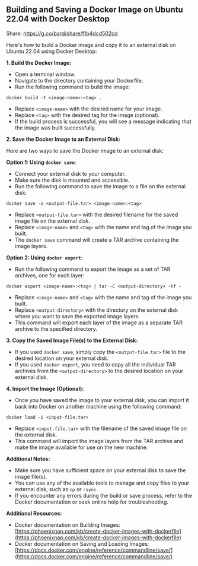 ## Building and Saving a Docker Image on Ubuntu 22.04 with Docker Desktop
Share: https://g.co/bard/share/f1b4dcd502cd

Here's how to build a Docker image and copy it to an external disk on Ubuntu 22.04 using Docker Desktop:

**1. Build the Docker Image:**

* Open a terminal window.
* Navigate to the directory containing your Dockerfile.
* Run the following command to build the image:

```
docker build -t <image-name>:<tag> .
```

* Replace `<image-name>` with the desired name for your image.
* Replace `<tag>` with the desired tag for the image (optional).
* If the build process is successful, you will see a message indicating that the image was built successfully.

**2. Save the Docker Image to an External Disk:**

Here are two ways to save the Docker image to an external disk:

**Option 1: Using `docker save`**:

* Connect your external disk to your computer.
* Make sure the disk is mounted and accessible.
* Run the following command to save the image to a file on the external disk:

```
docker save -o <output-file.tar> <image-name>:<tag>
```

* Replace `<output-file.tar>` with the desired filename for the saved image file on the external disk.
* Replace `<image-name>` and `<tag>` with the name and tag of the image you built.
* The `docker save` command will create a TAR archive containing the image layers.

**Option 2: Using `docker export`**:

* Run the following command to export the image as a set of TAR archives, one for each layer:

```
docker export <image-name>:<tag> | tar -C <output-directory> -tf -
```

* Replace `<image-name>` and `<tag>` with the name and tag of the image you built.
* Replace `<output-directory>` with the directory on the external disk where you want to save the exported image layers.
* This command will export each layer of the image as a separate TAR archive to the specified directory.

**3. Copy the Saved Image File(s) to the External Disk:**

* If you used `docker save`, simply copy the `<output-file.tar>` file to the desired location on your external disk.
* If you used `docker export`, you need to copy all the individual TAR archives from the `<output-directory>` to the desired location on your external disk.

**4. Import the Image (Optional):**

* Once you have saved the image to your external disk, you can import it back into Docker on another machine using the following command:

```
docker load -i <input-file.tar>
```

* Replace `<input-file.tar>` with the filename of the saved image file on the external disk.
* This command will import the image layers from the TAR archive and make the image available for use on the new machine.

**Additional Notes:**

* Make sure you have sufficient space on your external disk to save the image file(s).
* You can use any of the available tools to manage and copy files to your external disk, such as `cp` or `rsync`.
* If you encounter any errors during the build or save process, refer to the Docker documentation or seek online help for troubleshooting.

**Additional Resources:**

* Docker documentation on Building Images: [https://phoenixnap.com/kb/create-docker-images-with-dockerfile](https://phoenixnap.com/kb/create-docker-images-with-dockerfile)
* Docker documentation on Saving and Loading Images: [https://docs.docker.com/engine/reference/commandline/save/](https://docs.docker.com/engine/reference/commandline/save/)
